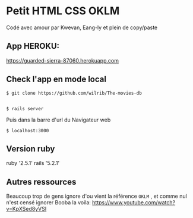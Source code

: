 # Petit HTML CSS OKLM

Codé avec amour par Kwevan, Eang-ly et plein de copy/paste

## App HEROKU:
https://guarded-sierra-87060.herokuapp.com

## Check l'app en mode local

```
$ git clone https://github.com/wilrib/The-movies-db
```
```

$ rails server
```
Puis dans la barre d'url du Navigateur web
```
$ localhost:3000
```


## Version ruby
ruby '2.5.1'
rails '5.2.1'

## Autres ressources

Beaucoup trop de gens ignore d'ou vient la référence ```OKLM``` , et comme nul n'est censé ignorer Booba la voila:
https://www.youtube.com/watch?v=KpXSed8yVSI
